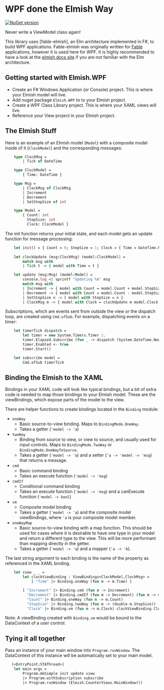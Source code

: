 WPF done the Elmish Way
=======

[![NuGet version](https://badge.fury.io/nu/Elmish.WPF.svg)](https://badge.fury.io/nu/Elmish.WPF)

Never write a ViewModel class again!

This library uses [fable-elmish], an Elm architecture implemented in F#, to build WPF applications. Fable-elmish was originally written for [Fable](https://github.com/fable-compiler) applications, however it is used here for WPF. It is highly recommended to have a look at the [elmish docs site](https://fable-elmish.github.io/elmish/) if you are not familiar with the Elm architecture.

Getting started with Elmish.WPF
------
* Create an F# Windows Application (or Console) project. This is where your Elmish model will live.
* Add nuget package `Elmish.WPF` to to your Elmish project.
* Create a WPF Class Library project. This is where your XAML views will live.
* Reference your View project in your Elmish project.

The Elmish Stuff
------
Here is an example of an Elmish model (`Model`) with a composite model inside of it (`ClockModel`) and the corresponding messages:
```ocaml
    type ClockMsg =
        | Tick of DateTime

    type ClockModel =
        { Time: DateTime }

    type Msg =
        | ClockMsg of ClockMsg
        | Increment
        | Decrement
        | SetStepSize of int

    type Model = 
        { Count: int
          StepSize: int
          Clock: ClockModel }
```
The init function returns your initial state, and each model gets an update function for message processing:
```ocaml
    let init() = { Count = 0; StepSize = 1; Clock = { Time = DateTime.Now }}
    
    let clockUpdate (msg:ClockMsg) (model:ClockModel) =
        match msg with
        | Tick t -> { model with Time = t }

    let update (msg:Msg) (model:Model) =
        console.log <| sprintf "Updating %A" msg
        match msg with
        | Increment -> { model with Count = model.Count + model.StepSize }
        | Decrement -> { model with Count = model.Count - model.StepSize }
        | SetStepSize n -> { model with StepSize = n }
        | ClockMsg m -> { model with Clock = clockUpdate m model.Clock }
```
Subscriptions, which are events sent from outside the view or the dispatch loop, are created using `Cmd.ofSub`. For example, dispatching events on a timer:
```ocaml
    let timerTick dispatch =
        let timer = new System.Timers.Timer 1.
        timer.Elapsed.Subscribe (fun _ -> dispatch (System.DateTime.Now |> Tick |> ClockMsg)) |> ignore
        timer.Enabled <- true
        timer.Start()

    let subscribe model =
        Cmd.ofSub timerTick
```

Binding the Elmish to the XAML
------
Bindings in your XAML code will look like typical bindings, but a bit of extra code is needed to map those bindings to your Elmish model. These are the viewBindings, which expose parts of the model to the view. 

There are helper functions to create bindings located in the `Binding` module:
* `oneWay`
  * Basic source-to-view binding. Maps to `BindingMode.OneWay`.
  * Takes a getter (`'model -> 'a`)
* `twoWay`
  * Binding from source to view, or view to source, and usually used for input controls. Maps to `BindingMode.TwoWay` or `BindingMode.OneWayToSource`.
  * Takes a getter (`'model -> 'a`) and a setter (`'a -> 'model -> 'msg`) that returns a message.
* `cmd`
  * Basic command binding
  * Takes an execute function (`'model -> 'msg`)
* `cmdIf`
  * Conditional command binding
  * Takes an execute function (`'model -> 'msg`) and a canExecute function (`'model -> bool`)
* `vm`
  * Composite model binding
  * Takes a getter (`'model -> 'a`) and the composite model viewBindings, where `'a` is your composite model member. 
* `oneWayMap`
  * Basic source-to-view binding with a map function. This should be used for cases where it is desirable to have one type in your model and return a different type to the view. This will be more performant than mapping directly in the getter.
  * Takes a getter (`'model -> 'a`) and a mapper (`'a -> 'b`).

The last string argument to each binding is the name of the property as referenced in the XAML binding.
```ocaml
    let view _ _ = 
        let clockViewBinding : ViewBindings<ClockModel,ClockMsg> =
            [ "Time" |> Binding.oneWay (fun m -> m.Time) ]

        [ "Increment" |> Binding.cmd (fun m -> Increment)
          "Decrement" |> Binding.cmdIf (fun m -> Decrement) (fun m -> m.StepSize = 1)
          "Count" |> Binding.oneWay (fun m -> m.Count)
          "StepSize" |> Binding.twoWay (fun m -> (double m.StepSize)) (fun v m -> v |> int |> SetStepSize)
          "Clock" |> Binding.vm (fun m -> m.Clock) clockViewBinding ClockMsg ]
```
Note:  A viewBinding created with `Binding.vm` would be bound to the DataContext of a user control.

Tying it all together
-----
Pass an instance of your main window into `Program.runWindow`. The DataContext of this instance will be automatically set to your main model.
```ocaml
   [<EntryPoint;STAThread>]
    let main argv = 
        Program.mkSimple init update view
        |> Program.withSubscription subscribe
        |> Program.runWindow (Elmish.CounterViews.MainWindow())
```
